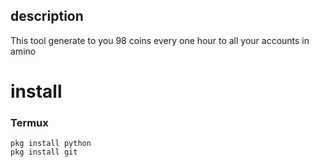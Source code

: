 ## description
This tool generate to you 98 coins every one hour to all your accounts in amino


# install
### Termux
```
pkg install python
pkg install git
```
